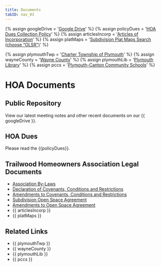 ```yaml
---
title: Documents
tabID: nav_03
---
```


{% assign googleDrive    = '<a target="_blank" title="Our Google Drive" href="https://drive.google.com/drive/folders/0Byd7ttCcQ-aQWHdKM1RsQTRnZTA?usp=sharing">Google Drive</a>' %}
{% assign policyDues     = '<a target="_blank" title="Link to Policy Letter" href="documents/dues-collection-policy.pdf">HOA Dues Collection Policy</a>' %}
{% assign articlesIncorp = '<a target="_blank" title="State of Michigan website" href="https://cofs.lara.state.mi.us/CorpWeb/CorpSearch/CorpSummary.aspx?token=nBxILn58HwVtv4JMRDwTm1cWblopjmzIgq3FCQzRMH7Z0mRAdeXC1AVATkaK0Jzoj5abe/vuGGht50MgU69hLLrTytBpPlyT6nPq9mtBYi09kDVBtFq4KNAd11gwyjNazJnQMPEF7N87R0XxKsXvIeeWtMYoe1O5dZSJzrRNom4qAkGY85SNFw50ZUF3soAj9JyX5G7HeOlGdvPwRJ+xp6Lxsiz20cLTG+UQ+JqrO42XSGOODSF9ZwrllNh0RC9BADssyXtQe/sTCGjZwp44Ouwq1r0AnNrgms9e2kcbqarm4QK1lEctgFfEuwhyMP5GNdLQawdTc55mB8mWFJ0xItjj/Mh8oe0z">Articles of Incorporation</a>' %}
{% assign platMaps       = '<a target="_blank" title="State of Michigan website" href="https://aca-prod.accela.com/LARA/Default.aspx">Subdivision Plat Maps Search (choose “OLSR”)</a>' %}

{% assign plymouthTwp = '<a target="_blank" title="" href="http://www.plymouthtwp.org/">Charter Township of Plymouth</a>' %}
{% assign wayneCounty = '<a target="_blank" title="" href="http://www.waynecounty.com/">Wayne County</a>' %}
{% assign plymouthLib = '<a target="_blank" title="" href="http://www.plymouthlibrary.org/">Plymouth Library</a>' %}
{% assign pccs        = '<a target="_blank" title="" href="https://www.pccsk12.com/">Plymouth-Canton Community Schools</a>' %}

  [1]: /bylaws.html "Page on this sit with by-laws"
  [2]: /documents/covenants.pdf "PDF Document"
  [3]: /documents/covenants-amendments.pdf "PDF Document"
  [4]: /documents/open-space-agreement.pdf "PDF Document"
  [5]: /documents/open-space-amendments.pdf "PDF Document"


# HOA Documents

## Public Repository

View our latest meeting notes and other recent documents on our {{ googleDrive }}.


## HOA Dues

Please read the {{policyDues}}.


## Trailwood Homeowners Association Legal Documents

- [Association By-Laws][1]
- [Declaration of Covenants, Conditions and Restrictions][2]
- [Amendments to Covenants, Conditions and Restrictions][3]
- [Subdivision Open Space Agreement][4]
- [Amendments to Open Space Agreement][5]
- {{ articlesIncorp }}
- {{ platMaps }}


## Related Links

- {{ plymouthTwp }}
- {{ wayneCounty }}
- {{ plymouthLib }}
- {{ pccs }}
